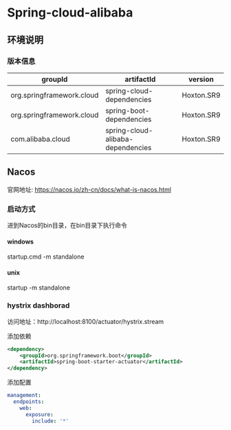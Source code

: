 # Spring-cloud-alibaba
## 环境说明
### 版本信息
|groupId|artifactId|version|
|----|----|----|
|org.springframework.cloud|spring-cloud-dependencies|Hoxton.SR9|
|org.springframework.cloud|spring-boot-dependencies|Hoxton.SR9|
|com.alibaba.cloud|spring-cloud-alibaba-dependencies|Hoxton.SR9|

## Nacos
官网地址: https://nacos.io/zh-cn/docs/what-is-nacos.html

### 启动方式
进到Nacos的bin目录，在bin目录下执行命令
#### windows

startup.cmd -m standalone

#### unix

startup -m standalone

### hystrix dashborad
访问地址：http://localhost:8100/actuator/hystrix.stream

添加依赖
```xml
<dependency>
    <groupId>org.springframework.boot</groupId>
    <artifactId>spring-boot-starter-actuator</artifactId>
</dependency>
```

添加配置
```yaml
management:
  endpoints:
    web:
      exposure:
        include: '*'
```